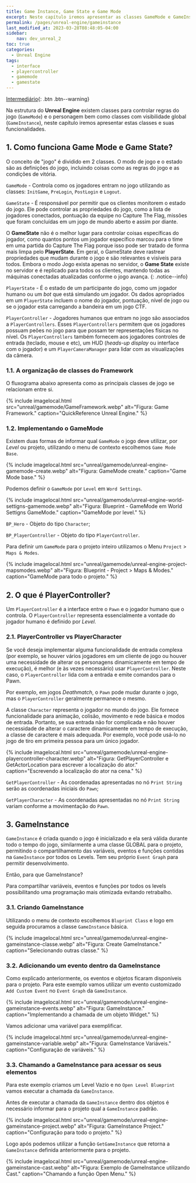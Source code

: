 ```yaml
---
title: Game Instance, Game State e Game Mode
excerpt: Neste capítulo iremos apresentar as classes GameMode e GameInstance com suas funcionalidades.
permalink: /pages/unreal-engine/gameinstance
last_modified_at: 2023-03-28T08:48:05-04:00
sidebar:
    nav: dev_unreal_2
toc: true 
categories:
  - Unreal Engine
tags:
  - interface
  - playercontroller
  - gamemode
  - gamestate
---
```


[Intermediário](/collection-archive/){: .btn .btn--warning}

Na estrutura do **Unreal Engine** existem classes para controlar regras do jogo (`GameMode`) e o personagem bem como classes com visibilidade global (`GameInstance`), neste capítulo iremos apresentar estas classes e suas funcionalidades.

## 1. Como funciona Game Mode e Game State?

O conceito de "jogo" é dividido em 2 classes. O modo de jogo e o estado são as definições do jogo, incluindo coisas como as regras do jogo e as condições de vitória.

`GameMode` - Controla como os jogadores entram no jogo utilizando as classes: `InitGame`, `PreLogin`, `PostLogin` e `Logout`.

`GameState` - É responsável por permitir que os clientes monitorem o estado do jogo.  Ele pode controlar as propriedades do jogo, como a lista de jogadores conectados, pontuação da equipe no Capture The Flag, missões que foram concluídas em um jogo de mundo aberto e assim por diante.

O **GameState** não é o melhor lugar para controlar coisas específicas do jogador, como quantos pontos um jogador específico marcou para o time em uma partida do Capture The Flag porque isso pode ser tratado de forma mais limpa pelo **PlayerState**. Em geral, o GameState deve rastrear propriedades que mudam durante o jogo e são relevantes e visíveis para todos. Embora o modo Jogo exista apenas no servidor, o **Game State** existe no servidor e é replicado para todos os clientes, mantendo todas as máquinas conectadas atualizadas conforme o jogo avança.
{: .notice--info}  

`PlayerState` - É o estado de um participante do jogo, como um jogador humano ou um *bot* que está simulando um jogador. Os dados apropriados em um `PlayerState` incluem o nome do jogador, pontuação, nível de jogo ou se o jogador esta carregando a bandeira em um jogo CTF.

`PlayerController` -  Jogadores humanos que entram no jogo são associados a `PlayerControllers`. Esses `PlayerControllers` permitem que os jogadores possuam peões no jogo para que possam ter representações físicas no nível. Os `PlayerControllers` também fornecem aos jogadores controles de entrada (teclado, mouse e etc), um HUD (*heads-up display* ou interface com o jogador) e um `PlayerCameraManager` para lidar com as visualizações da câmera.

### 1.1. A organização de classes do Framework

O fluxograma abaixo apresenta como as principais classes de jogo se relacionam entre si.

{% include imagelocal.html
    src="unreal/gamemode/GameFramework.webp"
    alt="Figura: Game Framework."
    caption="QuickReference Unreal Engine."
%}

### 1.2. Implementando o GameMode

Existem duas formas de informar qual `GameMode` o jogo deve utilizar, por *Level* ou projeto, utilizando o menu de contexto escolhemos `Game Mode Base`.

{% include imagelocal.html
    src="unreal/gamemode/unreal-engine-gamemode-create.webp"
    alt="Figura: GameMode create."
    caption="Game Mode base."
%}

Podemos definir o `GameMode` por `Level` em `Word Settings`.

{% include imagelocal.html
    src="unreal/gamemode/unreal-engine-world-settigns-gamemode.webp"
    alt="Figura: Blueprint - GameMode em World Settigns GameMode."
    caption="GameMode por level."
%}

`BP_Hero` - Objeto do tipo `Character`;

`BP_PlayerController` - Objeto do tipo `PlayerController`.

Para definir um `GameMode` para o projeto inteiro utilizamos o Menu `Project` > `Maps & Modes`.

{% include imagelocal.html
    src="unreal/gamemode/unreal-engine-project-mapsmodes.webp"
    alt="Figura: Blueprint - Project > Maps & Modes."
    caption="GameMode para todo o projeto."
%}

## 2. O que é PlayerController?

Um `PlayerController` é a interface entre o `Pawn` e o jogador humano que o controla. O `PlayerController` representa essencialmente a vontade do jogador humano é definido por *Level*.

### 2.1. PlayerController vs  PlayerCharacter

Se você deseja implementar alguma funcionalidade de entrada complexa (por exemplo, se houver vários jogadores em um cliente de jogo ou houver uma necessidade de alterar os personagens dinamicamente em tempo de execução), é melhor (e às vezes necessário) usar `PlayerController`. Neste caso, o `PlayerController` lida com a entrada e emite comandos para o Pawn.

Por exemplo, em jogos *Deathmatch*, o `Pawn` pode mudar durante o jogo, mas o `PlayerController` geralmente permanece o mesmo.

A classe `Character` representa o jogador no mundo do jogo. Ele fornece funcionalidade para animação, colisão, movimento e rede básica e modos de entrada. Portanto, se sua entrada não for complicada e não houver necessidade de alterar o caractere dinamicamente em tempo de execução, a classe de caractere é mais adequada. Por exemplo, você pode usá-lo no jogo de tiro em primeira pessoa para um único jogador.

{% include imagelocal.html
    src="unreal/gamemode/unreal-engine-playercontroller-character.webp"
    alt="Figura: GetPlayerController e GetActorLocation para escrever a localização do ator."
    caption="Escrevendo a localização do ator na cena."
%}

`GetPlayerController` - As coordenadas apresentadas no nó `Print String` serão as coordenadas iniciais do `Pawn`;

`GetPlayerCharacter` - As coordenadas apresentadas no nó `Print String` variam conforme a movimentação do `Pawn`.

## 3. GameInstance

`GameInstance` é criada quando o jogo é inicializado e ela será válida durante todo o tempo do jogo, similarmente a uma classe GLOBAL para o projeto, permitindo o compartilhamento das variáveis, eventos e funções contidas na `GameInstance` por todos os Levels.
Tem seu próprio `Event Graph` para permitir desenvolvimento.  

Então, para que GameInstance?

Para compartilhar variáveis, eventos e funções por todos os levels possibilitando uma programação mais otimizada evitando retrabalho.

### 3.1. Criando GameInstance

Utilizando o menu de contexto escolhemos `Bluprint Class` e logo em seguida procuramos a classe `GameInstance` básica.

{% include imagelocal.html
    src="unreal/gamemode/unreal-engine-gameinstance-classe.webp"
    alt="Figura: Create GameInstance."
    caption="Selecionando outras classe."
%}

### 3.2. Adicionando um evento dentro da GameInstance

Como explicado anteriormente, os eventos e objetos ficaram disponíveis para o projeto. Para este exemplo vamos utilizar um evento customizado `Add Custom Event` no `Event Graph` da `GameInstance`.

{% include imagelocal.html
    src="unreal/gamemode/unreal-engine-gameinstance-events.webp"
    alt="Figura: GameInstance."
    caption="Implementando a chamada de um objeto Widget."
%}

Vamos adicionar uma variável para exemplificar.

{% include imagelocal.html
    src="unreal/gamemode/unreal-engine-gameinstance-variable.webp"
    alt="Figura: GameInstance Variáveis."
    caption="Configuração de variáveis."
%}

### 3.3. Chamando a GameInstance para acessar os seus elementos

Para este exemplo criamos um Level Vazio e no `Open Level Blueprint` vamos executar a chamada da `GameInstance`.

Antes de executar a chamada da `GameInstance` dentro dos objetos é necessário informar para o projeto qual a `GameInstance` padrão.

{% include imagelocal.html
    src="unreal/gamemode/unreal-engine-gameinstance-project.webp"
    alt="Figura: GameInstance Project."
    caption="Configuração para todo o projeto."
%}

Logo após podemos utilizar a função `GetGameInstance` que retorna a `GameInstance` definida anteriormente para o projeto.

{% include imagelocal.html
    src="unreal/gamemode/unreal-engine-gameinstance-cast.webp"
    alt="Figura: Exemplo de GameInstance utilizando Cast."
    caption="Chamando a função Open Menu."
%}
